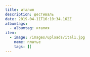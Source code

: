 ```yaml
---
title: италия
description: фестиваль
date: 2019-04-11T16:10:34.162Z
albumtags:
  - albumtag: италия
item:
  - image: /images/uploads/ital1.jpg
    name: платье
    tags: []
---
```


